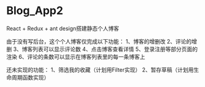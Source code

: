 ﻿# Blog_App2
React + Redux + ant design搭建静态个人博客

由于没有写后台，这个个人博客仅完成以下功能：
1、博客的增删改
2、评论的增删
3、博客列表可以显示评论数
4、点击博客查看详情
5、登录注册等部分页面的渲染
6、评论的条数可以显示在博客列表里的每一条博客上


还未实现的功能：
1、筛选我的收藏（计划用Filter实现）
2、暂存草稿（计划用生命周期函数实现）
